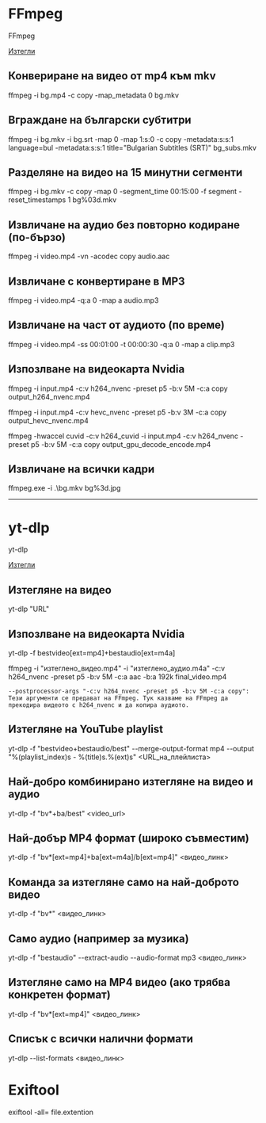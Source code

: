 # FFmpeg
FFmpeg

[Изтегли](https://www.ffmpeg.org/download.html#build-windows)

## Конвериране на видео от mp4 към mkv

ffmpeg -i bg.mp4 -c copy -map_metadata 0 bg.mkv

## Вграждане на български субтитри

ffmpeg -i bg.mkv -i bg.srt -map 0 -map 1:s:0 -c copy -metadata:s:s:1 language=bul -metadata:s:s:1 title="Bulgarian Subtitles (SRT)" bg_subs.mkv

## Разделяне на видео на 15 минутни сегменти

ffmpeg -i bg.mkv -c copy -map 0 -segment_time 00:15:00 -f segment -reset_timestamps 1 bg%03d.mkv

## Извличане на аудио без повторно кодиране (по-бързо)

ffmpeg -i video.mp4 -vn -acodec copy audio.aac

## Извличане с конвертиране в MP3

ffmpeg -i video.mp4 -q:a 0 -map a audio.mp3

## Извличане на част от аудиото (по време)

ffmpeg -i video.mp4 -ss 00:01:00 -t 00:00:30 -q:a 0 -map a clip.mp3

## Изпозлване на видеокарта Nvidia

ffmpeg -i input.mp4 -c:v h264_nvenc -preset p5 -b:v 5M -c:a copy output_h264_nvenc.mp4

ffmpeg -i input.mp4 -c:v hevc_nvenc -preset p5 -b:v 3M -c:a copy output_hevc_nvenc.mp4

ffmpeg -hwaccel cuvid -c:v h264_cuvid -i input.mp4 -c:v h264_nvenc -preset p5 -b:v 5M -c:a copy output_gpu_decode_encode.mp4

## Извличане на всички кадри

ffmpeg.exe -i .\bg.mkv bg%3d.jpg

***

# yt-dlp
yt-dlp

[Изтегли](https://github.com/yt-dlp/yt-dlp/releases)

## Изтегляне на видео

yt-dlp "URL"

## Изпозлване на видеокарта Nvidia

yt-dlp -f bestvideo[ext=mp4]+bestaudio[ext=m4a] <URL>

ffmpeg -i "изтеглено_видео.mp4" -i "изтеглено_аудио.m4a" -c:v h264_nvenc -preset p5 -b:v 5M -c:a aac -b:a 192k final_video.mp4

```
--postprocessor-args "-c:v h264_nvenc -preset p5 -b:v 5M -c:a copy": Тези аргументи се предават на FFmpeg. Тук казваме на FFmpeg да прекодира видеото с h264_nvenc и да копира аудиото.
```

## Изтегляне на YouTube playlist

yt-dlp -f "bestvideo+bestaudio/best" --merge-output-format mp4 --output "%(playlist_index)s - %(title)s.%(ext)s" <URL_на_плейлиста>

## Най-добро комбинирано изтегляне на видео и аудио

yt-dlp -f "bv*+ba/best" <video_url>

## Най-добър MP4 формат (широко съвместим)

yt-dlp -f "bv*[ext=mp4]+ba[ext=m4a]/b[ext=mp4]" <видео_линк>

## Команда за изтегляне само на най-доброто видео

yt-dlp -f "bv*" <видео_линк>

## Само аудио (например за музика)

yt-dlp -f "bestaudio" --extract-audio --audio-format mp3 <видео_линк>

## Изтегляне само на MP4 видео (ако трябва конкретен формат)

yt-dlp -f "bv*[ext=mp4]" <видео_линк>

## Списък с всички налични формати

yt-dlp --list-formats <видео_линк>

# Exiftool

exiftool -all= file.extention